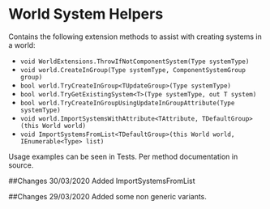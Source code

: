 ﻿
# World System Helpers

Contains the following extension methods to assist with 
creating systems in a world:

- `void WorldExtensions.ThrowIfNotComponentSystem(Type systemType)`
- `void world.CreateInGroup(Type systemType, ComponentSystemGroup group)`
- `bool world.TryCreateInGroup<TUpdateGroup>(Type systemType)`
- `bool world.TryGetExistingSystem<T>(Type systemType, out T system)`
- `bool world.TryCreateInGroupUsingUpdateInGroupAttribute(Type systemType)`
- `void world.ImportSystemsWithAttribute<TAttribute, TDefaultGroup>(this World world)`
- `void ImportSystemsFromList<TDefaultGroup>(this World world, IEnumerable<Type> list)`

Usage examples can be seen in Tests. Per method documentation in source.

##Changes 30/03/2020
Added ImportSystemsFromList 
 
##Changes 29/03/2020
Added some non generic variants. 
  